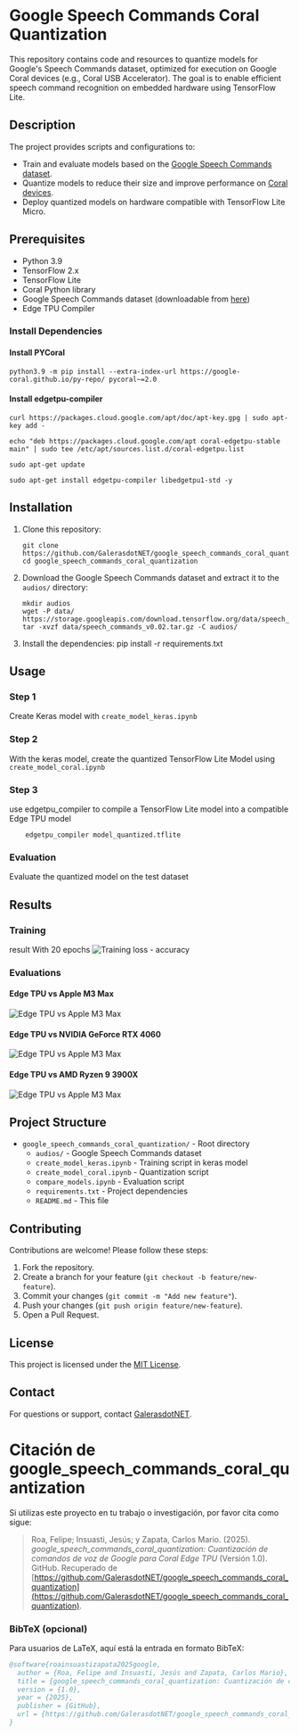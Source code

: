 # Google Speech Commands Coral Quantization

This repository contains code and resources to quantize models for Google's Speech Commands dataset, optimized for execution on Google Coral devices (e.g., Coral USB Accelerator). The goal is to enable efficient speech command recognition on embedded hardware using TensorFlow Lite.

## Description

The project provides scripts and configurations to:
- Train and evaluate models based on the [Google Speech Commands dataset](https://ai.googleblog.com/2017/08/launching-speech-commands-dataset.html).
- Quantize models to reduce their size and improve performance on [Coral devices](https://coral.ai/docs/accelerator/get-started/).
- Deploy quantized models on hardware compatible with TensorFlow Lite Micro.

## Prerequisites

- Python 3.9    
- TensorFlow 2.x
- TensorFlow Lite
- Coral Python library
- Google Speech Commands dataset (downloadable from [here](https://storage.googleapis.com/download.tensorflow.org/data/speech_commands_v0.02.tar.gz))
- Edge TPU Compiler

### Install Dependencies
#### Install PYCoral
    python3.9 -m pip install --extra-index-url https://google-coral.github.io/py-repo/ pycoral~=2.0

#### Install edgetpu-compiler
    curl https://packages.cloud.google.com/apt/doc/apt-key.gpg | sudo apt-key add -

    echo "deb https://packages.cloud.google.com/apt coral-edgetpu-stable main" | sudo tee /etc/apt/sources.list.d/coral-edgetpu.list

    sudo apt-get update

    sudo apt-get install edgetpu-compiler libedgetpu1-std -y


    
## Installation

1. Clone this repository:
    ```
    git clone https://github.com/GalerasdotNET/google_speech_commands_coral_quantization.git
    cd google_speech_commands_coral_quantization
    ```

2. Download the Google Speech Commands dataset and extract it to the `audios/` directory:
   ```
   mkdir audios
   wget -P data/ https://storage.googleapis.com/download.tensorflow.org/data/speech_commands_v0.02.tar.gz
   tar -xvzf data/speech_commands_v0.02.tar.gz -C audios/
   ```

3. Install the dependencies:
   pip install -r requirements.txt

## Usage

### Step 1
Create Keras model with `create_model_keras.ipynb`

### Step 2
With the keras model, create the quantized TensorFlow Lite Model using `create_model_coral.ipynb`

### Step 3
use edgetpu_compiler to compile a TensorFlow Lite model into a compatible Edge TPU model
```
    edgetpu_compiler model_quantized.tflite
```


### Evaluation
Evaluate the quantized model on the test dataset

## Results

### Training
result With 20 epochs 
![Training loss - accuracy](./result_images/training.jpeg)

### Evaluations

#### Edge TPU vs Apple M3 Max
![Edge TPU vs Apple M3 Max](./result_images/M3_Max.png)

#### Edge TPU vs NVIDIA GeForce RTX 4060
![Edge TPU vs Apple M3 Max](./result_images/NVIDIA_GeForce_RTX_4060.png)

#### Edge TPU vs AMD Ryzen 9 3900X
![Edge TPU vs Apple M3 Max](./result_images/AMD_Ryzen_9_3900X.png)

## Project Structure

- `google_speech_commands_coral_quantization/` - Root directory
  - `audios/`                       - Google Speech Commands dataset
  - `create_model_keras.ipynb`      - Training script in keras model
  - `create_model_coral.ipynb`      - Quantization script
  - `compare_models.ipynb`          - Evaluation script
  - `requirements.txt`              - Project dependencies
  - `README.md`                     - This file

## Contributing

Contributions are welcome! Please follow these steps:
1. Fork the repository.
2. Create a branch for your feature (`git checkout -b feature/new-feature`).
3. Commit your changes (`git commit -m "Add new feature"`).
4. Push your changes (`git push origin feature/new-feature`).
5. Open a Pull Request.

## License

This project is licensed under the [MIT License](LICENSE).

## Contact

For questions or support, contact [GalerasdotNET](mailto:galeras.net@udenar.edu.co).

# Citación de google_speech_commands_coral_quantization

Si utilizas este proyecto en tu trabajo o investigación, por favor cita como sigue:

> Roa, Felipe; Insuasti, Jesús; y Zapata, Carlos Mario. (2025). *google_speech_commands_coral_quantization: Cuantización de comandos de voz de Google para Coral Edge TPU* (Versión 1.0). GitHub. Recuperado de [https://github.com/GalerasdotNET/google_speech_commands_coral_quantization](https://github.com/GalerasdotNET/google_speech_commands_coral_quantization).

### BibTeX (opcional)
Para usuarios de LaTeX, aquí está la entrada en formato BibTeX:

```bibtex
@software{roainsuastizapata2025google,
  author = {Roa, Felipe and Insuasti, Jesús and Zapata, Carlos Mario},
  title = {google_speech_commands_coral_quantization: Cuantización de comandos de voz de Google para Coral Edge TPU},
  version = {1.0},
  year = {2025},
  publisher = {GitHub},
  url = {https://github.com/GalerasdotNET/google_speech_commands_coral_quantization}
}